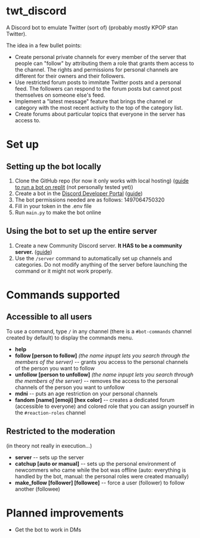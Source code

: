 # twt_discord
A Discord bot to emulate Twitter (sort of) (probably mostly KPOP stan Twitter).

The idea in a few bullet points:
- Create personal private channels for every member of the server that people can "follow" by attributing them a role that grants them access to the channel. The rights and permissions for personal channels are different for their owners and their followers.
- Use restricted forum posts to immitate Twitter posts and a personal feed. The followers can respond to the forum posts but cannot post themselves on someone else's feed.
- Implement a "latest message" feature that brings the channel or category with the most recent activity to the top of the category list.
- Create forums about particular topics that everyone in the server has access to.


# Set up
## Setting up the bot locally
1. Clone the GitHub repo (for now it only works with local hosting) (<a href="https://www.youtube.com/watch?v=zahvzwzdM4Y">guide to run a bot on replit</a> (not personally tested yet))
2. Create a bot in the <a href="https://discord.com/developers/applications">Discord Developer Portal</a> (<a href="https://discordpy.readthedocs.io/en/stable/discord.html">guide</a>)
3. The bot permissions needed are as follows: 1497064750320
3. Fill in your token in the .env file
4. Run <code>main.py</code> to make the bot online


## Using the bot to set up the entire server
1. Create a new Community Discord server. **It HAS to be a community server.** (<a href="https://support.discord.com/hc/en-us/articles/360047132851-Enabling-Your-Community-Server">guide</a>)
2. Use the <code>/server</code> command to automatically set up channels and categories. Do not modify anything of the server before launching the command or it might not work properly.


# Commands supported
## Accessible to all users
To use a command, type <code>/</code> in any channel (there is a <code>#bot-commands</code> channel created by default) to display the commands menu.
- **help**
- **follow [person to follow]** *(the name inpupt lets you search through the members of the server)* -- grants you access to the personal channels of the person you want to follow
- **unfollow [person to unfollow]** *(the name inpupt lets you search through the members of the server)* -- removes the access to the personal channels of the person you want to unfollow
- **mdni** -- puts an age restriction on your personal channels
- **fandom [name] [emoji] [hex color]** -- creates a dedicated forum (accessible to everyone) and colored role that you can assign yourself in the <code>#reaction-roles</code> channel

## Restricted to the moderation
(in theory not really in execution...)
- **server** -- sets up the server
- **catchup [auto or manual]** -- sets up the personal environment of newcommers who came while the bot was offline (auto: everything is handled by the bot, manual: the personal roles were created manually)
- **make_follow [follower] [followee]** -- force a user (follower) to follow another (followee)

# Planned improvements
- Get the bot to work in DMs